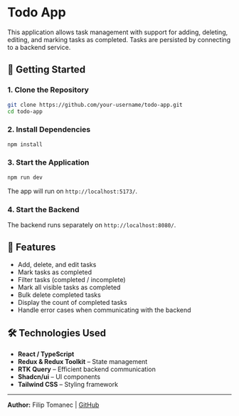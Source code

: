 # Todo App

This application allows task management with support for adding, deleting, editing, and marking tasks as completed.
Tasks are persisted by connecting to a backend service.

## 🚀 Getting Started

### 1. Clone the Repository

```sh
git clone https://github.com/your-username/todo-app.git
cd todo-app
```

### 2. Install Dependencies

```sh
npm install
```

### 3. Start the Application

```sh
npm run dev
```

The app will run on `http://localhost:5173/`.

### 4. Start the Backend

The backend runs separately on `http://localhost:8080/`.

## 📌 Features

- Add, delete, and edit tasks
- Mark tasks as completed
- Filter tasks (completed / incomplete)
- Mark all visible tasks as completed
- Bulk delete completed tasks
- Display the count of completed tasks
- Handle error cases when communicating with the backend

## 🛠 Technologies Used

- **React / TypeScript**
- **Redux & Redux Toolkit** – State management
- **RTK Query** – Efficient backend communication
- **Shadcn/ui** – UI components
- **Tailwind CSS** – Styling framework

---
**Author:** Filip Tomanec | [GitHub](https://github.com/filiptomanec)
